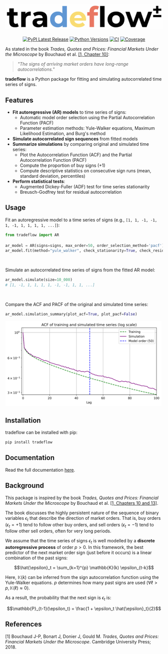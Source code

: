 <h1 align="center">
<img src="https://raw.githubusercontent.com/MartinGangand/tradeflow/main/doc/_static/tradeflow_logo.svg" width="650" alt="Tradeflow Logo" />
</h1>

<p align="center">
  <a href="https://pypi.org/project/tradeflow/"><img alt="PyPI Latest Release" src="https://img.shields.io/pypi/v/tradeflow" /></a>
  <a href="https://pypi.org/project/tradeflow/"><img alt="Python Versions" src="https://img.shields.io/pypi/pyversions/tradeflow.svg" /></a>
  <a href="https://github.com/MartinGangand/tradeflow/actions/workflows/ci.yml?query=branch%3Amain"><img alt="CI" src="https://github.com/MartinGangand/tradeflow/actions/workflows/ci.yml/badge.svg?branch=main" /></a>
  <a href="https://codecov.io/github/MartinGangand/tradeflow"><img alt="Coverage" src="https://codecov.io/github/MartinGangand/tradeflow/graph/badge.svg?token=T5Z95K8KRM" /></a>
</p>

As stated in the book _Trades, Quotes and Prices: Financial Markets Under the Microscope_ by Bouchaud et al. [[1, Chapter 10]](#1):

> *"The signs of arriving market orders have long-range autocorrelations."*

**tradeflow** is a Python package for fitting and simulating autocorrelated time series of signs.

## Features
* **Fit autoregressive (AR) models** to time series of signs:
  - Automatic model order selection using the Partial Autocorrelation Function (PACF)
  - Parameter estimation methods: Yule-Walker equations, Maximum Likelihood Estimation, and Burg's method
* **Simulate autocorrelated sign sequences** from fitted models
* **Summarize simulations** by comparing original and simulated time series:
  - Plot the Autocorrelation Function (ACF) and the Partial Autocorrelation Function (PACF)
  - Compute the proportion of buy signs ($+1$)
  - Compute descriptive statistics on consecutive sign runs (mean, standard deviation, percentiles)
* **Perform statistical tests**:
  - Augmented Dickey-Fuller (ADF) test for time series stationarity
  - Breusch-Godfrey test for residual autocorrelation

## Usage
Fit an autoregressive model to a time series of signs (e.g., `[1, 1, -1, -1, 1, -1, 1, 1, 1, 1, ...]`):

```python
from tradeflow import AR

ar_model = AR(signs=signs, max_order=50, order_selection_method='pacf')
ar_model.fit(method="yule_walker", check_stationarity=True, check_residuals_not_autocorrelated=True)
```
<br>

Simulate an autocorrelated time series of signs from the fitted AR model:

```python
ar_model.simulate(size=10_000)
# [1, -1, 1, 1, 1, 1, -1, -1, 1, 1, ...]
```
<br>

Compare the ACF and PACF of the original and simulated time series:

```python
ar_model.simulation_summary(plot_acf=True, plot_pacf=False)
```

<img src="https://raw.githubusercontent.com/MartinGangand/tradeflow/main/doc/_static/simulation_summary_acf.png" width="500" alt="Simulation summary" />

## Installation
tradeflow can be installed with pip:

```bash
pip install tradeflow
```

## Documentation
Read the full documentation [here](https://martingangand.github.io/tradeflow/).

## Background
This package is inspired by the book _Trades, Quotes and Prices: Financial Markets Under the Microscope_ by Bouchaud et al. [[1, Chapters 10 and 13]](#1).

The book discusses the highly persistent nature of the sequence of binary variables $\epsilon_t$ that describe the direction of market orders.
That is, buy orders ($\epsilon_t = +1$) tend to follow other buy orders, and sell orders ($\epsilon_t = -1$) tend to follow other sell orders, often for very long periods.

We assume that the time series of signs $\epsilon_t$ is well modelled by a **discrete autoregressive process** of order $p > 0$. In this framework, the best predictor of the next market order sign (just before it occurs) is a linear combination of the past signs:

```math
\hat{\epsilon}_t = \sum_{k=1}^{p} \mathbb{K}(k) \epsilon_{t-k}
```

Here, $\mathbb{K}(k)$ can be inferred from the sign autocorrelation function using the Yule-Walker equations.
$p$ determines how many past signs are used ($\forall \ell > p, \mathbb{K}(\ell) \approx 0$).

As a result, the probability that the next sign is $\epsilon_t$ is:

```math
\mathbb{P}_{t-1}(\epsilon_t) = \frac{1 + \epsilon_t \hat{\epsilon}_t}{2}
```

## References
<a id="1">[1]</a> 
Bouchaud J-P, Bonart J, Donier J, Gould M. _Trades, Quotes and Prices: Financial Markets Under the Microscope_. Cambridge University Press; 2018.
